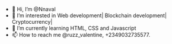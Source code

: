 - 👋 Hi, I’m @Nnaval
- 👀 I’m interested in Web development| Blockchain development| Cryptocurrency| 
- 🌱 I’m currently learning HTML, CSS and Javascript
- 📫 How to reach me @ruzz_valentine, +2349032735577.

<!---
Nnaval/Nnaval is a ✨ special ✨ repository because its `README.md` (this file) appears on your GitHub profile.
You can click the Preview link to take a look at your changes.
--->
